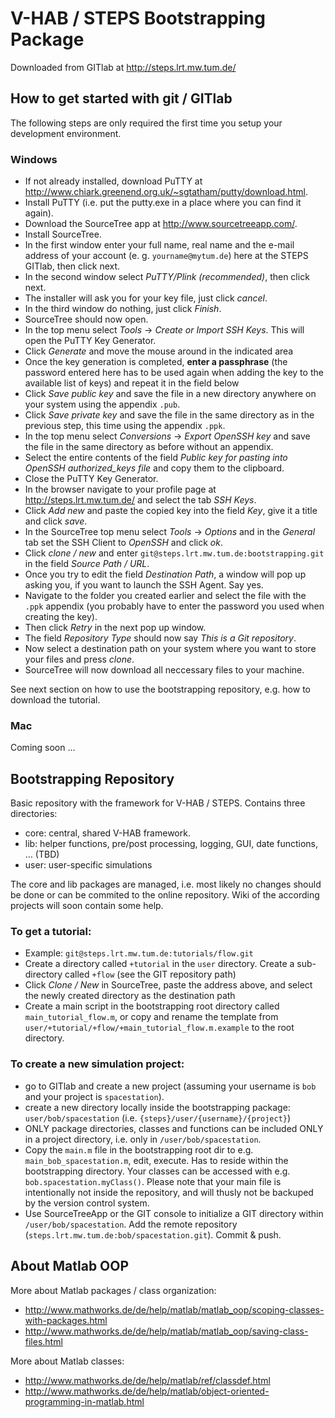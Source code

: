 V-HAB / STEPS Bootstrapping Package
===================================

Downloaded from GITlab at <http://steps.lrt.mw.tum.de/>


How to get started with git / GITlab
------------------------------------

The following steps are only required the first time you setup your development environment. 

### Windows ###

* If not already installed, download PuTTY at <http://www.chiark.greenend.org.uk/~sgtatham/putty/download.html>. 
* Install PuTTY (i.e. put the putty.exe in a place where you can find it again). 
* Download the SourceTree app at <http://www.sourcetreeapp.com/>. 
* Install SourceTree. 
* In the first window enter your full name, real name and the e-mail address of your account (e. g. `yourname@mytum.de`) here at the STEPS GITlab, then click next.
* In the second window select *PuTTY/Plink (recommended)*, then click next.
* The installer will ask you for your key file, just click *cancel*.
* In the third window do nothing, just click *Finish*.
* SourceTree should now open.
* In the top menu select *Tools* → *Create or Import SSH Keys*. This will open the PuTTY Key Generator.
* Click *Generate* and move the mouse around in the indicated area
* Once the key generation is completed, **enter a passphrase** (the password entered here has to be used again when adding the key to the available list of keys) and repeat it in the field below
* Click *Save public key* and save the file in a new directory anywhere on your system using the appendix `.pub`. 
* Click *Save private key* and save the file in the same directory as in the previous step, this time using the appendix `.ppk`. 
* In the top menu select *Conversions* → *Export OpenSSH key* and save the file in the same directory as before without an appendix.
* Select the entire contents of the field *Public key for pasting into OpenSSH authorized_keys file* and copy them to the clipboard. 
* Close the PuTTY Key Generator. 
* In the browser navigate to your profile page at <http://steps.lrt.mw.tum.de/> and select the tab *SSH Keys*. 
* Click *Add new* and paste the copied key into the field *Key*, give it a title and click *save*.
* In the SourceTree top menu select *Tools* → *Options* and in the *General* tab set the SSH Client to *OpenSSH* and click *ok*.
* Click *clone / new* and enter `git@steps.lrt.mw.tum.de:bootstrapping.git` in the field *Source Path / URL*.
* Once you try to edit the field *Destination Path*, a window will pop up asking you, if you want to launch the SSH Agent. Say yes.
* Navigate to the folder you created earlier and select the file with the `.ppk` appendix (you probably have to enter the password you used when creating the key).
* Then click *Retry* in the next pop up window.
* The field *Repository Type* should now say *This is a Git repository*.
* Now select a destination path on your system where you want to store your files and press *clone*.
* SourceTree will now download all neccessary files to your machine. 

See next section on how to use the bootstrapping repository, e.g. how to download the tutorial.

### Mac ###

Coming soon …


Bootstrapping Repository
------------------------

Basic repository with the framework for V-HAB / STEPS. Contains three directories:

* core: central, shared V-HAB framework.
* lib: helper functions, pre/post processing, logging, GUI, date functions, … (TBD)
* user: user-specific simulations

The core and lib packages are managed, i.e. most likely no changes should be done or can be commited to the online repository. Wiki of the according projects will soon contain some help.

### To get a tutorial: ###

* Example: `git@steps.lrt.mw.tum.de:tutorials/flow.git`
* Create a directory called `+tutorial` in the `user` directory. Create a sub-directory called `+flow` (see the GIT repository path)
* Click *Clone / New* in SourceTree, paste the address above, and select the newly created directory as the destination path
* Create a main script in the bootstrapping root directory called `main_tutorial_flow.m`, or copy and rename the template from `user/+tutorial/+flow/+main_tutorial_flow.m.example` to the root directory.


### To create a new simulation project: ###

* go to GITlab and create a new project (assuming your username is `bob` and your project is `spacestation`).
* create a new directory locally inside the bootstrapping package: `user/bob/spacestation` (i.e. `{steps}/user/{username}/{project}`)
* ONLY package directories, classes and functions can be included ONLY in a project directory, i.e. only in `/user/bob/spacestation`.
* Copy the `main.m` file in the bootstrapping root dir to e.g. `main_bob_spacestation.m`, edit, execute. Has to reside within the bootstrapping directory. Your classes can be accessed with e.g. `bob.spacestation.myClass()`. Please note that your main file is intentionally not inside the repository, and will thusly not be backuped by the version control system. 
* Use SourceTreeApp or the GIT console to initialize a GIT directory within `/user/bob/spacestation`. Add the remote repository (`steps.lrt.mw.tum.de:bob/spacestation.git`). Commit & push.


About Matlab OOP
----------------

More about Matlab packages / class organization:

* <http://www.mathworks.de/de/help/matlab/matlab_oop/scoping-classes-with-packages.html>
* <http://www.mathworks.de/de/help/matlab/matlab_oop/saving-class-files.html>

More about Matlab classes:

* <http://www.mathworks.de/de/help/matlab/ref/classdef.html>
* <http://www.mathworks.de/de/help/matlab/object-oriented-programming-in-matlab.html>
